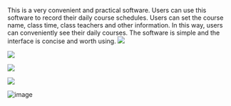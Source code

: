 This is a very convenient and practical software. Users can use this software to record their daily course schedules. Users can set the course name, class time, class teachers and other information. In this way, users can conveniently see their daily courses. The software is simple and the interface is concise and worth using.
![](https://upload-images.jianshu.io/upload_images/13324459-cfa25c3dccd91164.png?imageMogr2/auto-orient/)

![](https://upload-images.jianshu.io/upload_images/13324459-862eb6e20a4cc1f8.png?imageMogr2/auto-orient/)

![](https://upload-images.jianshu.io/upload_images/13324459-456424fde6828c2d.png?imageMogr2/auto-orient/)

![](https://upload-images.jianshu.io/upload_images/13324459-841a055d4612bbcf.png?imageMogr2/auto-orient/)

![image](https://github.com/ButBueatiful/dotvim/raw/master/screenshots/vim-screenshot.jpg)
